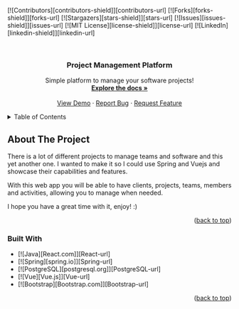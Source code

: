 <a name="readme-top"></a>

[![Contributors][contributors-shield]][contributors-url]
[![Forks][forks-shield]][forks-url]
[![Stargazers][stars-shield]][stars-url]
[![Issues][issues-shield]][issues-url]
[![MIT License][license-shield]][license-url]
[![LinkedIn][linkedin-shield]][linkedin-url]

<!-- PROJECT LOGO -->
<br />
<div align="center">
  <h3 align="center">Project Management Platform</h3>

  <p align="center">
    Simple platform to manage your software projects!
    <br />
    <a href="https://github.com/mykonwest/proj-mgnt-platform"><strong>Explore the docs »</strong></a>
    <br />
    <br />
    <a href="https://github.com/mykonwest/proj-mgnt-platform">View Demo</a>
    ·
    <a href="https://github.com/mykonwest/proj-mgnt-platform/issues">Report Bug</a>
    ·
    <a href="https://github.com/mykonwest/proj-mgnt-platform/issues">Request Feature</a>
  </p>
</div>



<!-- TABLE OF CONTENTS -->
<details>
  <summary>Table of Contents</summary>
  <ol>
    <li>
      <a href="#about-the-project">About The Project</a>
      <ul>
        <li><a href="#built-with">Built With</a></li>
      </ul>
    </li>
  </ol>
</details>



<!-- ABOUT THE PROJECT -->
## About The Project

There is a lot of different projects to manage teams and software and this yet another one. I wanted to make it so I could use Spring and Vuejs and showcase their capabilities and features.

With this web app you will be able to have clients, projects, teams, members and activities, allowing you to manage when needed.

I hope you have a great time with it, enjoy! :) 

<p align="right">(<a href="#readme-top">back to top</a>)</p>



### Built With

* [![Java][React.com]][React-url]
* [![Spring][spring.io]][Spring-url]
* [![PostgreSQL][postgresql.org]][PostgreSQL-url]
* [![Vue][Vue.js]][Vue-url]
* [![Bootstrap][Bootstrap.com]][Bootstrap-url]

<p align="right">(<a href="#readme-top">back to top</a>)</p>